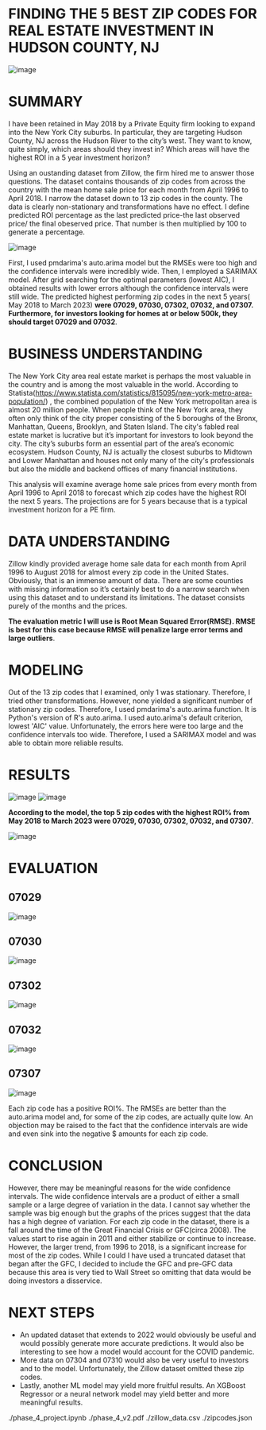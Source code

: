 # FINDING THE 5 BEST ZIP CODES FOR REAL ESTATE INVESTMENT IN HUDSON COUNTY, NJ
![image](https://user-images.githubusercontent.com/101752113/188214095-33d3b1e7-56db-44a7-827f-5bd729430e8c.png)

# SUMMARY
I have been retained in May 2018 by a Private Equity firm looking to expand into the New York City suburbs. In particular, they are targeting Hudson County, NJ across the Hudson River to the city’s west. They want to know, quite simply, which areas should they invest in? Which areas will have the highest ROI in a 5 year investment horizon? 

Using an oustanding dataset from Zillow, the firm hired me to answer those questions. The dataset contains thousands of zip codes from across the country with the mean home sale price for each month from April 1996 to April 2018. I narrow the dataset down to 13 zip codes in the county.  The data is clearly non-stationary and transformations have no effect. I define predicted ROI percentage as the last predicted price-the last observed price/ the final obeserved price. That number is then multiplied by 100 to generate a percentage.

![image](https://user-images.githubusercontent.com/101752113/184943420-36b5d437-da3b-45bb-b457-4369fc36a0a1.png)

First, I used pmdarima's auto.arima model but the RMSEs were too high and the confidence intervals were incredibly wide. Then, I employed a SARIMAX model. After grid searching for the optimal parameters (lowest AIC), I obtained results with lower errors although the confidence intervals were still wide. The predicted highest performing zip codes in the next 5 years( May 2018 to March 2023) **were 07029, 07030, 07302, 07032, and 07307. Furthermore, for investors looking for homes at or below 500k, they should target 07029 and 07032**.


# BUSINESS UNDERSTANDING

The New York City area real estate market is perhaps the most valuable in the country and is among the most valuable in the world. According to Statista(https://www.statista.com/statistics/815095/new-york-metro-area-population/) , the combined population of the New York metropolitan area is almost 20 million people. When people think of the New York area, they often only think of the city proper consisting of the 5 boroughs of the Bronx, Manhattan, Queens, Brooklyn, and Staten Island. The city's fabled real estate market is lucrative but it’s important for investors to look beyond the city. The city’s suburbs form an essential part of the area’s economic ecosystem. Hudson County, NJ is actually the closest suburbs to Midtown and Lower Manhattan and houses not only many of the city's professionals but also the middle and backend offices of many financial institutions.

This analysis will examine average home sale prices from every month from April 1996 to April 2018 to forecast which zip codes have the highest ROI the next 5 years. The projections are for 5 years because that is a typical investment horizon for a PE firm.

# DATA UNDERSTANDING

Zillow kindly provided average home sale data for each month from April 1996 to August 2018 for almost every zip code in the United States. Obviously, that is an immense amount of data. There are some counties with missing information so it’s certainly best to do a narrow search when using this dataset and to understand its limitations. The dataset consists purely of the months and the prices.

**The evaluation metric I will use is Root Mean Squared Error(RMSE). RMSE is best for this case because RMSE will penalize large error terms and large outliers**. 

# MODELING

Out of the 13 zip codes that I examined, only 1 was stationary. Therefore, I tried other transformations. However, none yielded a significant number of stationary zip codes. Therefore, I used pmdarima's auto.arima function. It is Python's version of R's auto.arima. I used auto.arima's default criterion, lowest 'AIC' value. Unfortunately, the errors here were too large and the confidence intervals too wide. Therefore, I used a SARIMAX model and was able to obtain more reliable results.

# RESULTS

![image](https://user-images.githubusercontent.com/101752113/188214095-33d3b1e7-56db-44a7-827f-5bd729430e8c.png)
![image](https://user-images.githubusercontent.com/101752113/188215334-52100b8b-1d63-4465-bb59-c75dc235fc94.png)

**According to the model, the top 5 zip codes with the highest ROI% from May 2018 to March 2023 were 07029, 07030, 07302, 07032, and 07307**.

![image](https://user-images.githubusercontent.com/101752113/184945073-edd58962-ffd3-4178-a850-0eeb6bdf6efb.png)

# EVALUATION


## 07029
![image](https://user-images.githubusercontent.com/101752113/188215638-b4f1ea63-3af3-430b-a45b-9b4eadbcfee0.png)

## 07030
![image](https://user-images.githubusercontent.com/101752113/188215772-41b0e0f5-b05a-407f-ac85-f19e115a0ca4.png)

## 07302
![image](https://user-images.githubusercontent.com/101752113/188215921-d77d5622-26e4-4c63-9164-f472b4ded374.png)

## 07032

![image](https://user-images.githubusercontent.com/101752113/188216014-cb2adb02-d041-4aae-a891-1251f9c020b3.png)

## 07307
![image](https://user-images.githubusercontent.com/101752113/188216107-e3bac9f1-26c4-413b-91aa-91dd284bbe32.png)

Each zip code has a positive ROI%. The RMSEs are better than the auto.arima model and, for some of the zip codes, are actually quite low. An objection may be raised to the fact that the confidence intervals are wide and even sink into the negative $ amounts for each zip code.

# CONCLUSION 

However, there may be meaningful reasons for the wide confidence intervals. The wide confidence intervals are a product of either a small sample or a large degree of variation in the data. I cannot say whether the sample was big enough but the graphs of the prices suggest that the data has a high degree of variation. For each zip code in the dataset, there is a fall around the time of the Great Financial Crisis or GFC(circa 2008). The values start to rise again in 2011 and either stabilize or continue to increase. However, the larger trend, from 1996 to 2018, is a significant increase for most of the zip codes. While I could I have used a truncated dataset that began after the GFC, I decided to include the GFC and pre-GFC data because this area is very tied to Wall Street so omitting that data would be doing investors a disservice. 

# NEXT STEPS
- An updated dataset that extends to 2022 would obviously be useful and would possibly generate more accurate predictions. It would also be interesting to see how a model would account for the COVID pandemic.
- More data on 07304 and 07310 would also be very useful to investors and to the model. Unfortunately, the Zillow dataset omitted these zip codes. 
- Lastly, another ML model may yield more fruitful results. An XGBoost Regressor or a neural network model may yield better and more meaningful results.


  
./phase_4_project.ipynb
./phase_4_v2.pdf
./zillow_data.csv
./zipcodes.json

